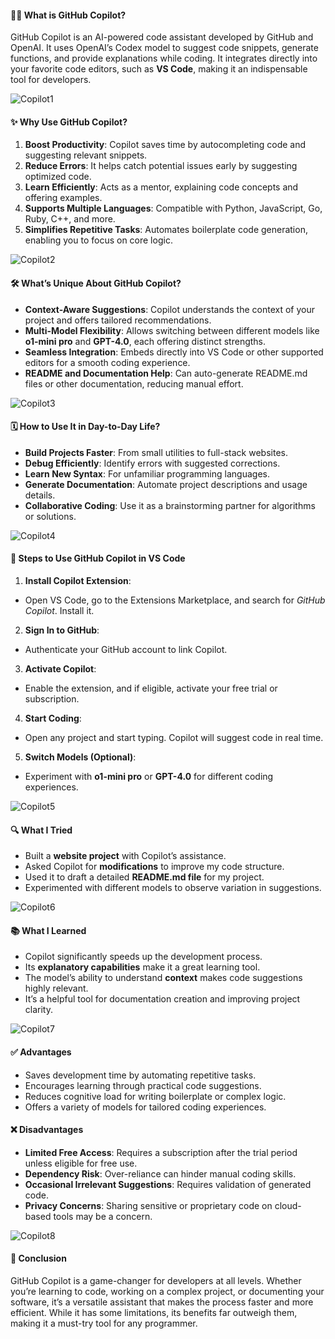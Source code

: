 #### 🧑‍💻 What is GitHub Copilot?

GitHub Copilot is an AI-powered code assistant developed by GitHub and OpenAI.
It uses OpenAI’s Codex model to suggest code snippets, generate functions, and provide explanations while coding.
It integrates directly into your favorite code editors, such as **VS Code**, making it an indispensable tool for developers.

![Copilot1](https://github.com/user-attachments/assets/2dc3a153-8bc3-4a4b-9a6b-1afa6311e001)

#### ✨ Why Use GitHub Copilot?

1. **Boost Productivity**: Copilot saves time by autocompleting code and suggesting relevant snippets.
2. **Reduce Errors**: It helps catch potential issues early by suggesting optimized code.
3. **Learn Efficiently**: Acts as a mentor, explaining code concepts and offering examples.
4. **Supports Multiple Languages**: Compatible with Python, JavaScript, Go, Ruby, C++, and more.
5. **Simplifies Repetitive Tasks**: Automates boilerplate code generation, enabling you to focus on core logic.

![Copilot2](https://github.com/user-attachments/assets/0f02a802-a7d1-462c-b4f9-98a2c663e96a)

#### 🛠️ What’s Unique About GitHub Copilot?

- **Context-Aware Suggestions**: Copilot understands the context of your project and offers tailored recommendations.
- **Multi-Model Flexibility**: Allows switching between different models like **o1-mini pro** and **GPT-4.0**, each offering distinct strengths.
- **Seamless Integration**: Embeds directly into VS Code or other supported editors for a smooth coding experience.
- **README and Documentation Help**: Can auto-generate README.md files or other documentation, reducing manual effort.

![Copilot3](https://github.com/user-attachments/assets/6039d58f-e805-4ae8-848f-897c0154f2c3)

#### 🗓️ How to Use It in Day-to-Day Life?

- **Build Projects Faster**: From small utilities to full-stack websites.
- **Debug Efficiently**: Identify errors with suggested corrections.
- **Learn New Syntax**: For unfamiliar programming languages.
- **Generate Documentation**: Automate project descriptions and usage details.
- **Collaborative Coding**: Use it as a brainstorming partner for algorithms or solutions.

![Copilot4](https://github.com/user-attachments/assets/23ec438e-7364-4592-858e-594115c437af)

#### 🚀 Steps to Use GitHub Copilot in VS Code

1. **Install Copilot Extension**:
- Open VS Code, go to the Extensions Marketplace, and search for _GitHub Copilot_. Install it.
2. **Sign In to GitHub**:
- Authenticate your GitHub account to link Copilot.
3. **Activate Copilot**:
- Enable the extension, and if eligible, activate your free trial or subscription.
4. **Start Coding**:
- Open any project and start typing. Copilot will suggest code in real time.
5. **Switch Models (Optional)**:
- Experiment with **o1-mini pro** or **GPT-4.0** for different coding experiences.

![Copilot5](https://github.com/user-attachments/assets/6dae0908-fb0a-434a-b58a-d4b151ee8f0f)

#### 🔍 What I Tried

- Built a **website project** with Copilot’s assistance.
- Asked Copilot for **modifications** to improve my code structure.
- Used it to draft a detailed **README.md file** for my project.
- Experimented with different models to observe variation in suggestions.

![Copilot6](https://github.com/user-attachments/assets/1af02108-453e-48f3-948c-342d1bb28c35)

#### 📚 What I Learned

- Copilot significantly speeds up the development process.
- Its **explanatory capabilities** make it a great learning tool.
- The model’s ability to understand **context** makes code suggestions highly relevant.
- It’s a helpful tool for documentation creation and improving project clarity.

![Copilot7](https://github.com/user-attachments/assets/9208c8fd-e082-424d-a429-1d329fbeb231)

#### ✅ Advantages

- Saves development time by automating repetitive tasks.
- Encourages learning through practical code suggestions.
- Reduces cognitive load for writing boilerplate or complex logic.
- Offers a variety of models for tailored coding experiences.


#### ❌ Disadvantages

- **Limited Free Access**: Requires a subscription after the trial period unless eligible for free use.
- **Dependency Risk**: Over-reliance can hinder manual coding skills.
- **Occasional Irrelevant Suggestions**: Requires validation of generated code.
- **Privacy Concerns**: Sharing sensitive or proprietary code on cloud-based tools may be a concern.

![Copilot8](https://github.com/user-attachments/assets/ad2d0d31-de7b-4278-9219-2f9f58df47ce)

#### 🏁 Conclusion

GitHub Copilot is a game-changer for developers at all levels. Whether you’re learning to code, working on a complex project, or documenting your software, it’s a versatile assistant that makes the process faster and more efficient. While it has some limitations, its benefits far outweigh them, making it a must-try tool for any programmer.
